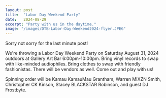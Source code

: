 ```yaml
---
layout: post
title:  "Labor Day Weekend Party"
date:   2024-08-29
excerpt: "Party with us in the daytime."
image: "/images/DTB-Labor-Day-Weekend2024-flyer.JPEG"
---
```


Sorry not sorry for the last minute post! 

We're throwing a Labor Day Weekend Party on Saturday August 31, 2024 outdoors at Gallery Art Bar 6:00pm-10:00pm. Bring vinyl records to swap with like-minded audiophiles. Bring clothes to swap with friendly fashionistas. There will be vendors as well. Come out and play with us!

Spinning order will be Kamau KamauMau Grantham, Warren MIXZN Smith, Christopher CK Kinson, Stacey BLACKSTAR Robinson, and guest DJ Frostbyte.
